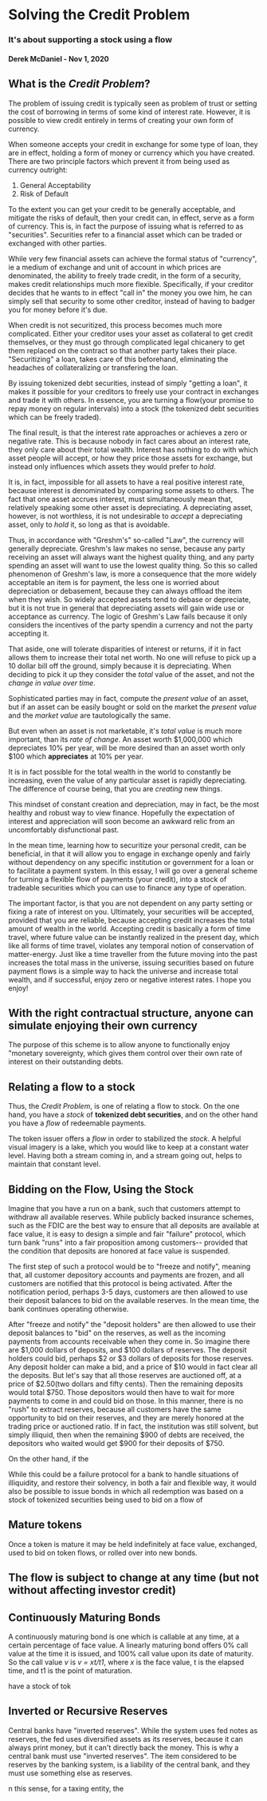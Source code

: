 
# Solving the Credit Problem
### It's about supporting a stock using a flow
#### Derek McDaniel - Nov 1, 2020

## What is the *Credit Problem*?

The problem of issuing credit is typically seen as problem of trust or setting
the cost of borrowing in terms of some kind of interest rate. However, it is 
possible to view credit entirely in terms of creating your own form of currency.

When someone accepts your credit in exchange for some type of loan, they are in
effect, holding a form of money or currency which you have created.  There are
two principle factors which prevent it from being used as currency outright:

 1. General Acceptability
 2. Risk of Default

To the extent you can get your credit to be generally acceptable, and mitigate the risks
of default, then your credit can, in effect, serve as a form of currency. This
is, in fact the purpose of issuing what is referred to as "securities".
Securities refer to a financial asset which can be traded or exchanged with
other parties.

While very few financial assets can achieve the formal status of "currency", ie
a medium of exchange and unit of account in which prices are denominated, the
ability to freely trade credit, in the form of a security, makes credit
relationships much more flexible.  Specifically, if your creditor decides that
he wants to in effect "call in" the money you owe him, he can simply sell that
security to some other creditor, instead of having to badger you for money
before it's due.

When credit is not securitized, this process becomes much more complicated.
Either your creditor uses your asset as collateral to get credit themselves, or
they must go through complicated legal chicanery to get them replaced on the
contract so that another party takes their place.  "Securitizing" a loan, takes
care of this beforehand, eliminating the headaches of collateralizing or
transfering the loan.

By issuing tokenized debt securities, instead of simply "getting a loan", it
makes it possible for your creditors to freely use your contract in exchanges
and trade it with others. In essence, you are turning a flow(your promise to
repay money on regular intervals) into a stock (the tokenized debt securities
which can be freely traded).

The final result, is that the interest rate approaches or achieves a zero or
negative rate.  This is because nobody in fact cares about an interest rate,
they only care about their total wealth.  Interest has nothing to do with which
asset people will accept, or how they price those assets for exchange, but
instead only influences which assets they would prefer to *hold*.

It is, in fact, impossible for all assets to have a real positive interest
rate, because interest is denominated by comparing some assets to others.  The
fact that one asset accrues interest, must simultaneously mean that, relatively
speaking some other asset is depreciating.  A depreciating asset, however, is
not worthless, it is not undesirable to *accept* a depreciating asset, only
to *hold* it, so long as that is avoidable.

Thus, in accordance with "Greshm's" so-called "Law", the currency will generally
depreciate.  Greshm's law makes no sense, because any party receiving an asset
will always want the highest quality thing, and any party spending an asset will
want to use the lowest quality thing.  So this so called phenomenon of Greshm's
law, is more a consequence that the more widely acceptable an item is for
payment, the less one is worried about depreciation or debasement, because they
can always offload the item when they wish.  So widely accepted assets tend to
debase or depreciate, but it is not true in general that depreciating assets
will gain wide use or acceptance as currency.  The logic of Greshm's Law fails
because it only considers the incentives of the party spendin a currency and not
the party accepting it.

That aside, one will tolerate disparities of interest or returns, if it in fact
allows them to increase their total net worth.  No one will refuse to pick up a
10 dollar bill off the ground, simply because it is depreciating.  When deciding
to pick it up they consider the *total* value of the asset, and not the *change
in value over time*.

Sophisticated parties may in fact, compute the *present value* of an asset, but
if an asset can be easily bought or sold on the market the *present value* and
the *market value* are tautologically the same.

But even when an asset is not marketable, it's *total value* is much more
important, than its *rate of change*.  An asset worth $1,000,000 which
depreciates 10% per year, will be more desired than an asset worth only $100
which **appreciates** at 10% per year.

It is in fact possible for the total wealth in the world to constantly be
increasing, even the value of any particular asset is rapidly depreciating.  The
difference of course being, that you are *creating* new things.

This mindset of constant creation and depreciation, may in fact, be the most
healthy and robust way to view finance.  Hopefully the expectation of interest
and appreciation will soon become an awkward relic from an uncomfortably
disfunctional past.

In the mean time, learning how to securitize your personal credit, can be
beneficial, in that it will allow you to engage in exchange openly and fairly
without dependency on any specific institution or government for a loan or to
facilitate a payment system.  In this essay, I will go over a general scheme for
turning a flexible flow of payments (your credit), into a stock of tradeable
securities which you can use to finance any type of operation.

The important factor, is that you are not dependent on any party setting or
fixing a rate of interest on you.  Ultimately, your securities will be accepted,
provided that you are reliable, because accepting credit increases the total
amount of wealth in the world.  Accepting credit is basically a form of time
travel, where future value can be instantly realized in the present day, which
like all forms of time travel, violates any temporal notion of conservation of
matter-energy.  Just like a time traveller from the future moving into the past
increases the total mass in the universe, issuing securities based on future
payment flows is a simple way to hack the universe and increase total wealth,
and if successful, enjoy zero or negative interest rates.  I hope you enjoy!

## With the right contractual structure, anyone can simulate enjoying their own currency

The purpose of this scheme is to allow anyone to functionally enjoy "monetary
sovereignty, which gives them control over their own rate of interest on their
outstanding debts.

## Relating a flow to a stock

Thus, the *Credit Problem*, is one of relating a flow to stock.  On the one hand, you have a *stock*
of **tokenized debt securities**, and on the other hand you have a *flow* of redeemable payments.

The token issuer offers a *flow* in order to stabilized the *stock*.  A helpful visual imagery is
a lake, which you would like to keep at a constant water level.  Having both a stream coming in, and
a stream going out, helps to maintain that constant level.  


## Bidding on the Flow, Using the Stock

Imagine that you have a run on a bank, such that customers attempt to withdraw all available
reserves.  While publicly backed insurance schemes, such as the FDIC are the best way to ensure that
all deposits are available at face value, it is easy to design a simple and fair "failure" protocol,
which turn bank "runs" into a fair proposition among customers-- provided that the condition that
deposits are honored at face value is suspended.

The first step of such a protocol would be to "freeze and notify", meaning that, all customer
depository accounts and payments are frozen, and all customers are notified that this protocol is
being activated.  After the notification period, perhaps 3-5 days, customers are then allowed to use
their deposit balances to bid on the available reserves.  In the mean time, the bank continues
operating otherwise.

After "freeze and notify" the "deposit holders" are then allowed to use their deposit balances to
"bid" on the reserves, as well as the incoming payments from accounts receivable when they come in.
So imagine there are $1,000 dollars of deposits, and $100 dollars of reserves.  The deposit holders
could bid, perhaps $2 or $3 dollars of deposits for those reserves.  Any deposit holder can make a
bid, and a price of $10 would in fact clear all the deposits.  But let's say that all those reserves
are auctioned off, at a price of $2.50(two dollars and fifty cents).  Then the remaining deposits would
total $750.  Those depositors would then have to wait for more payments to come in and could bid on
those.  In this manner, there is no "rush" to extract reserves, because all customers have the same
opportunity to bid on their reserves, and they are merely honored at the trading price or auctioned
ratio.  If in fact, the institution was still solvent, but simply illiquid, then when the remaining
$900 of debts are received, the depositors who waited would get $900 for their deposits of $750.


On the other hand, if the 

While this could be a failure protocol for a bank to handle situations of illiquidity, and restore
their solvency, in both a fair and flexible way, it would also be possible to issue bonds in which
all redemption was based on a stock of tokenized securities being used to bid on a flow of


## Mature tokens

Once a token is mature it may be held indefinitely at face value, exchanged,
used to bid on token flows, or rolled over into new bonds.

## The flow is subject to change at any time (but not without affecting investor credit)


## Continuously Maturing Bonds

A continuously maturing bond is one which is callable at any time, at a certain percentage of face
value.  A linearly maturing bond offers 0% call value at the time it is issued, and 100% call value
upon its date of maturity.  So the call value *v* is *v = xt/t1*, where *x* is the face value, t is
the elapsed time, and t1 is the point of maturation.

have a stock of tok


## Inverted or Recursive Reserves

Central banks have "inverted reserves". While the system uses fed notes as
reserves, the fed uses diversified assets as its reserves, because it can always
print money, but it can't directly back the money.  This is why a central bank
must use "inverted reserves".  The item considered to be reserves by the banking
system, is a liability of the central bank, and they must use something else as
reserves.


n this sense, for a taxing entity, the 
